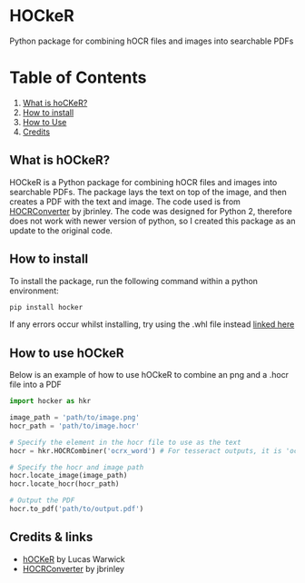 # HOCkeR
Python package for combining hOCR files and images into searchable PDFs
# Table of Contents
1. [What is hoCKeR?](#what-is-hocker)
2. [How to install](#how-to-install)
3. [How to Use](#how-to-use)
4. [Credits](#credits)

## What is hOCkeR? <a name="what-is-hocker"></a>
HOCkeR is a Python package for combining hOCR files and images into searchable PDFs. The package lays the text on top of the image, and then creates a PDF with the text and image. The code used is from [HOCRConverter](https://github.com/jbrinley/HocrConverter) by jbrinley. The code was designed for Python 2, therefore does not work with newer version of python, so I created this package as an update to the original code. 

## How to install <a name="how-to-install"></a>
To install the package, run the following command within a python environment:
```bash
pip install hocker
```
If any errors occur whilst installing, try using the .whl file instead [linked here](https://pypi.org/project/hocker/#files)

## How to use hOCkeR <a name="how-to-use"></a>
Below is an example of how to use hOCkeR to combine an png and a .hocr file into a PDF

```python
import hocker as hkr

image_path = 'path/to/image.png'
hocr_path = 'path/to/image.hocr'

# Specify the element in the hocr file to use as the text
hocr = hkr.HOCRCombiner('ocrx_word') # For tesseract outputs, it is 'ocrx_word'

# Specify the hocr and image path
hocr.locate_image(image_path)
hocr.locate_hocr(hocr_path)

# Output the PDF
hocr.to_pdf('path/to/output.pdf')
```

## Credits & links <a name="credits"></a>
- [hOCKeR](https://pypi.org/project/hocker/) by Lucas Warwick
- [HOCRConverter](https://github.com/jbrinley/HocrConverter) by jbrinley